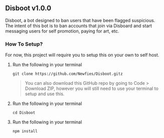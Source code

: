 ## Disboot v1.0.0
 Disboot, a bot designed to ban users that have been flagged suspicious. The intent of this bot is to ban accounts that join via Disboard and start messaging users for self promotion, paying for art, etc.


### How To Setup?
 For now, this project will require you to setup this on your own to self host.
 
 1. Run the following in your terminal
    ```
    git clone https://github.com/Newfies/Disboot.gitz
    ```
    > You can also download this GitHub repo by going to Code > Download ZIP, however you will still need to use your terminal to setup and use this.

 2. Run the following in your terminal
    ```
    cd Disboot
    ```
    
 3. Run the following in your terminal
    ```
    npm install
    ```